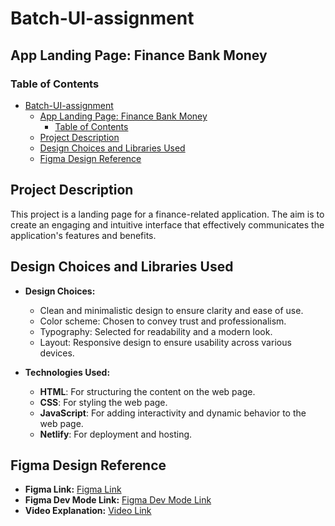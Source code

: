 # Batch-UI-assignment

## App Landing Page: Finance Bank Money

### Table of Contents
- [Batch-UI-assignment](#batch-ui-assignment)
  - [App Landing Page: Finance Bank Money](#app-landing-page-finance-bank-money)
    - [Table of Contents](#table-of-contents)
  - [Project Description](#project-description)
  - [Design Choices and Libraries Used](#design-choices-and-libraries-used)
  - [Figma Design Reference](#figma-design-reference)


## Project Description
This project is a landing page for a finance-related application. The aim is to create an engaging and intuitive interface that effectively communicates the application's features and benefits.

## Design Choices and Libraries Used
- **Design Choices:**
  - Clean and minimalistic design to ensure clarity and ease of use.
  - Color scheme: Chosen to convey trust and professionalism.
  - Typography: Selected for readability and a modern look.
  - Layout: Responsive design to ensure usability across various devices.

- **Technologies Used:**
  - **HTML**: For structuring the content on the web page.
  - **CSS**: For styling the web page.
  - **JavaScript**: For adding interactivity and dynamic behavior to the web page.
  - **Netlify**: For deployment and hosting.

## Figma Design Reference
- **Figma Link:** [Figma Link](https://www.figma.com/community/file/1145991068621514311)
- **Figma Dev Mode Link:** [Figma Dev Mode Link](https://www.figma.com/design/dvc71PcUEYRKrtnZOapRtI/App-Landing-Page-Finance-Bank-Money-(Community)?m=dev&node-id=0-1&t=uyErxTIHgm8nS2dC-1)
- **Video Explanation:** [Video Link](https://www.loom.com/share/1735f90b5e464089935cd1dff4fca2b8?sid=ca423c04-d553-4631-97d7-fb84aa1766b6)


